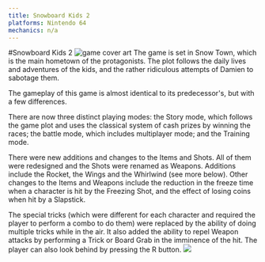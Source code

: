 ```yaml
---
title: Snowboard Kids 2
platforms: Nintendo 64
mechanics: n/a
---
```

#Snowboard Kids 2
![game cover art](//images.igdb.com/igdb/image/upload/t_thumb/l9dalxadszvn40vawjch.jpg "Logo Title Text 1")
The game is set in Snow Town, which is the main hometown of the protagonists. The plot follows the daily lives and adventures of the kids, and the rather ridiculous attempts of Damien to sabotage them. 
 
The gameplay of this game is almost identical to its predecessor's, but with a few differences. 
 
There are now three distinct playing modes: the Story mode, which follows the game plot and uses the classical system of cash prizes by winning the races; the battle mode, which includes multiplayer mode; and the Training mode. 
 
There were new additions and changes to the Items and Shots. All of them were redesigned and the Shots were renamed as Weapons. Additions include the Rocket, the Wings and the Whirlwind (see more below). Other changes to the Items and Weapons include the reduction in the freeze time when a character is hit by the Freezing Shot, and the effect of losing coins when hit by a Slapstick. 
 
The special tricks (which were different for each character and required the player to perform a combo to do them) were replaced by the ability of doing multiple tricks while in the air. It also added the ability to repel Weapon attacks by performing a Trick or Board Grab in the imminence of the hit. The player can also look behind by pressing the R button.
<img src="//images.igdb.com/igdb/image/upload/t_thumb/rsi6bpuhafnm4mslmyb5.jpg"/>
